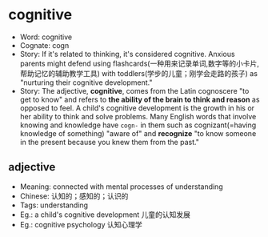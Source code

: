 # cognitive

- Word: cognitive
- Cognate: cogn
- Story: If it's related to thinking, it's considered cognitive. Anxious parents might defend using flashcards(一种用来记录单词,数字等的小卡片,帮助记忆的辅助教学工具) with toddlers(学步的儿童；刚学会走路的孩子) as "nurturing their cognitive development."
- Story: The adjective, **cognitive**, comes from the Latin cognoscere "to get to know" and refers to **the ability of the brain to think and reason** as opposed to feel. A child's cognitive development is the growth in his or her ability to think and solve problems. Many English words that involve knowing and knowledge have `cogn-` in them such as cognizant(=having knowledge of something) "aware of" and **recognize** "to know someone in the present because you knew them from the past."

## adjective

- Meaning: connected with mental processes of understanding
- Chinese: 认知的；感知的；认识的
- Tags: understanding
- Eg.: a child's cognitive development 儿童的认知发展
- Eg.: cognitive psychology 认知心理学

